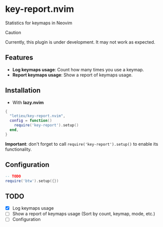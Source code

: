 # key-report.nvim

Statistics for keymaps in Neovim

> [!CAUTION]
> Currently, this plugin is under development. It may not work as expected.

## Features
- **Log keymaps usage**: Count how many times you use a keymap.
- **Report keymaps usage**: Show a report of keymaps usage.

## Installation

* With **lazy.nvim**

```lua
{
  "letieu/key-report.nvim",
  config = function()
    require('key-report').setup()
  end,
}
```

**Important**: don't forget to call `require('key-report').setup()` to enable its functionality.

## Configuration

```lua
-- TODO
require('btw').setup({})
```

## TODO
- [x] Log keymaps usage
- [ ] Show a report of keymaps usage (Sort by count, keymap, mode, etc.)
- [ ] Configuration
